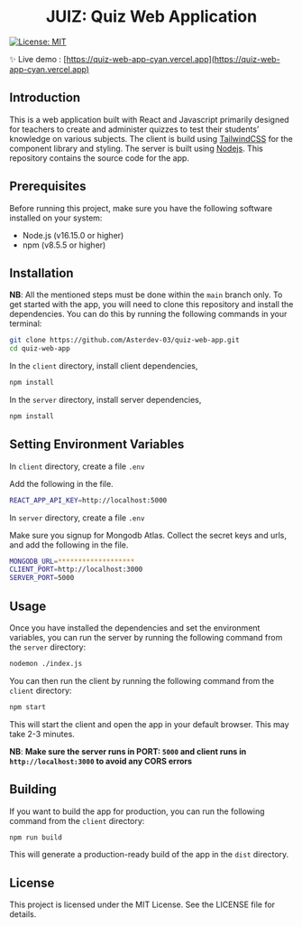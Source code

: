 <h1 align="center">JUIZ: Quiz Web Application</h1>
<p>
    <a href="#" target="_blank">
        <img alt="License: MIT" src="https://img.shields.io/badge/License-MIT-yellow.svg" />
    </a>
</p>

✨ Live demo : [https://quiz-web-app-cyan.vercel.app](https://quiz-web-app-cyan.vercel.app)

## Introduction

This is a web application built with React and Javascript primarily designed for teachers to create and administer quizzes to test their students’ knowledge on various subjects. The client is build using [TailwindCSS](https://tailwindcss.com/docs/installation) for the component library and styling. The server is built using [Nodejs](https://nodejs.org/en). This repository contains the source code for the app.

## Prerequisites

Before running this project, make sure you have the following software installed on your system:

- Node.js (v16.15.0 or higher)
- npm (v8.5.5 or higher)

## Installation

**NB**: All the mentioned steps must be done within the `main` branch only.
To get started with the app, you will need to clone this repository and install the dependencies. You can do this by running the following commands in your terminal:

```sh
git clone https://github.com/Asterdev-03/quiz-web-app.git
cd quiz-web-app
```

In the `client` directory, install client dependencies,

```sh
npm install
```

In the `server` directory, install server dependencies,

```sh
npm install
```

## Setting Environment Variables

In `client` directory, create a file `.env`

Add the following in the file.

```sh
REACT_APP_API_KEY=http://localhost:5000
```

In `server` directory, create a file `.env`

Make sure you signup for Mongodb Atlas. Collect the secret keys and urls, and add the following in the file.

```sh
MONGODB_URL=*******************
CLIENT_PORT=http://localhost:3000
SERVER_PORT=5000
```

## Usage

Once you have installed the dependencies and set the environment variables, you can run the server by running the following command from the `server` directory:

```sh
nodemon ./index.js
```

You can then run the client by running the following command from the `client` directory:

```sh
npm start
```

This will start the client and open the app in your default browser. This may take 2-3 minutes.

**NB**: **Make sure the server runs in PORT: `5000` and client runs in `http://localhost:3000` to avoid any CORS errors**

## Building

If you want to build the app for production, you can run the following command from the `client` directory:

```sh
npm run build
```

This will generate a production-ready build of the app in the `dist` directory.

## License

This project is licensed under the MIT License. See the LICENSE file for details.
